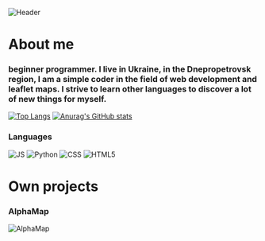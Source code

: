 ![Header](https://cdn.discordapp.com/attachments/902207809385533481/1093312279572914216/finy.png)

# <b>About me</b>

### beginner programmer. I live in Ukraine, in the Dnepropetrovsk region, I am a simple coder in the field of web development and leaflet maps. I strive to learn other languages ​​to discover a lot of new things for myself.

[![Top Langs](https://github-readme-stats.vercel.app/api/top-langs/?username=Finyi&langs_count=8)](https://github.com/anuraghazra/github-readme-stats)
[![Anurag's GitHub stats](https://github-readme-stats.vercel.app/api?username=Finyi)](https://github.com/anuraghazra/github-readme-stats)

### Languages

![JS](https://cdn.discordapp.com/attachments/902207809385533481/1093310015324037120/js.png)
![Python](https://cdn.discordapp.com/attachments/902207809385533481/1093310014795558922/python.png)
![CSS](https://cdn.discordapp.com/attachments/902207809385533481/1093310015072391238/css.png)
![HTML5](https://cdn.discordapp.com/attachments/902207809385533481/1093310014548090930/html.png)

# Own projects

### AlphaMap
![AlphaMap](https://cdn.discordapp.com/attachments/902207809385533481/1093313610031304724/Alphamap.png)

